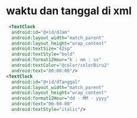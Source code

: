 # waktu dan tanggal di xml

```xml
 <TextClock
  android:id="@+id/dJam"
  android:layout_width="match_parent"
  android:layout_height="wrap_content"
  android:textSize="42sp"
  android:textStyle="bold"
  android:format12Hour="k : mm : ss"
  android:textColor="@color/colorBiru2"
  android:text="00:00:00"/>
<TextClock
  android:id="@+id/dTanggal"
  android:layout_width="match_parent"
  android:layout_height="wrap_content"
  android:format12Hour="dd - MM - yyyy"
  android:text="00-00-00"
  android:textStyle="italic"/>
```
                            
                            
